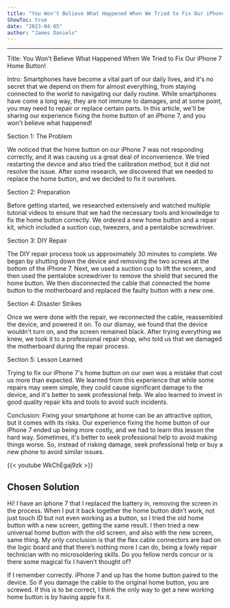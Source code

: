 ```yaml
---
title: "You Won't Believe What Happened When We Tried to Fix Our iPhone 7 Home Button!"
ShowToc: true 
date: "2023-04-05"
author: "James Daniels"
---
```

*****
Title: You Won't Believe What Happened When We Tried to Fix Our iPhone 7 Home Button!

Intro: Smartphones have become a vital part of our daily lives, and it's no secret that we depend on them for almost everything, from staying connected to the world to navigating our daily routine. While smartphones have come a long way, they are not immune to damages, and at some point, you may need to repair or replace certain parts. In this article, we'll be sharing our experience fixing the home button of an iPhone 7, and you won't believe what happened!

Section 1: The Problem

We noticed that the home button on our iPhone 7 was not responding correctly, and it was causing us a great deal of inconvenience. We tried restarting the device and also tried the calibration method, but it did not resolve the issue. After some research, we discovered that we needed to replace the home button, and we decided to fix it ourselves.

Section 2: Preparation

Before getting started, we researched extensively and watched multiple tutorial videos to ensure that we had the necessary tools and knowledge to fix the home button correctly. We ordered a new home button and a repair kit, which included a suction cup, tweezers, and a pentalobe screwdriver.

Section 3: DIY Repair

The DIY repair process took us approximately 30 minutes to complete. We began by shutting down the device and removing the two screws at the bottom of the iPhone 7. Next, we used a suction cup to lift the screen, and then used the pentalobe screwdriver to remove the shield that secured the home button. We then disconnected the cable that connected the home button to the motherboard and replaced the faulty button with a new one.

Section 4: Disaster Strikes

Once we were done with the repair, we reconnected the cable, reassembled the device, and powered it on. To our dismay, we found that the device wouldn't turn on, and the screen remained black. After trying everything we knew, we took it to a professional repair shop, who told us that we damaged the motherboard during the repair process.

Section 5: Lesson Learned

Trying to fix our iPhone 7's home button on our own was a mistake that cost us more than expected. We learned from this experience that while some repairs may seem simple, they could cause significant damage to the device, and it's better to seek professional help. We also learned to invest in good quality repair kits and tools to avoid such incidents.

Conclusion: Fixing your smartphone at home can be an attractive option, but it comes with its risks. Our experience fixing the home button of our iPhone 7 ended up being more costly, and we had to learn this lesson the hard way. Sometimes, it's better to seek professional help to avoid making things worse. So, instead of risking damage, seek professional help or buy a new phone to avoid similar issues.

{{< youtube WkChEgaj9zk >}} 



## Chosen Solution
 Hi!
I have an iphone 7 that I replaced the battery in, removing the screen in the process. When I put it back together the home button didn’t work, not just touch ID but not even working as a button, so I tried the old home button with a new screen, getting the same result. I then tried a new universal home button with the old screen, and also with the new screen, same thing. My only conclusion is that the flex cable connectors are bad on the logic board and that there’s nothing more I can do, being a lowly repair technician with no microsoldering skills. Do you fellow nerds concur or is there some magical fix I haven’t thought of?

 If I remember correctly. iPhone 7 and up has the home button paired to the device. So if you damage the cable to the original home button, you are screwed.  If this is to be correct, I think the only way to get a new working home button is by having apple fix it.




